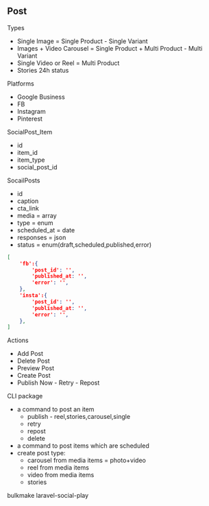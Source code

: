 Post
----
Types
- Single Image =  Single Product - Single Variant
- Images + Video Carousel  =  Single Product + Multi Product - Multi Variant
- Single Video or Reel = Multi Product
- Stories 24h status

Platforms
- Google Business
- FB
- Instagram
- Pinterest

SocialPost_Item
- id
- item_id
- item_type
- social_post_id

SocailPosts
- id
- caption
- cta_link
- media = array
- type = enum
- scheduled_at = date
- responses = json
- status = enum(draft,scheduled,published,error)

```json
[
    'fb':{
        'post_id': '',
        'published_at: '',
        'error': '',
    },
    'insta':{
        'post_id': '',
        'published_at: '',
        'error': '',
    },
]
```

Actions
- Add Post
- Delete Post
- Preview Post
- Create Post
- Publish Now - Retry - Repost


CLI package
- a command to post an item
    - publish - reel,stories,carousel,single
    - retry
    - repost
    - delete
- a command to post items which are scheduled
- create post type:
    - carousel from media items = photo+video
    - reel from media items
    - video from media items
    - stories


bulkmake laravel-social-play